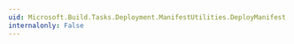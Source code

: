 ```yaml
---
uid: Microsoft.Build.Tasks.Deployment.ManifestUtilities.DeployManifest.XmlUpdateUnit
internalonly: False
---
```

